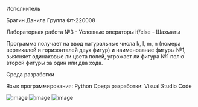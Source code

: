 Исполнитель

Брагин Данила 
Группа Фт-220008


Лабораторная работа №3 - Условные операторы if/else - Шахматы

Программа получает на ввод натуральные числа k, l, m, n (номера вертикалей и горизонталей двух фигур) и наименование фигуры №1, выясняет одинаковые ли цвета полей, угрожает ли фигура №1 полю второй фигуры за один или два хода.


Среда разработки

Язык программирования: Python 
Среда разработки: Visual Studio Code


![image](https://github.com/scoundrel-343/laboratornaya-3/assets/146209505/f7c4cdc4-b33f-4faf-8abd-13ded29732e2)
![image](https://github.com/scoundrel-343/laboratornaya-3/assets/146209505/35d59747-f258-401e-a8e1-cccb91b4eece)
![image](https://github.com/scoundrel-343/laboratornaya-3/assets/146209505/ba0991c9-c369-4451-94f1-19a9b5895033)

